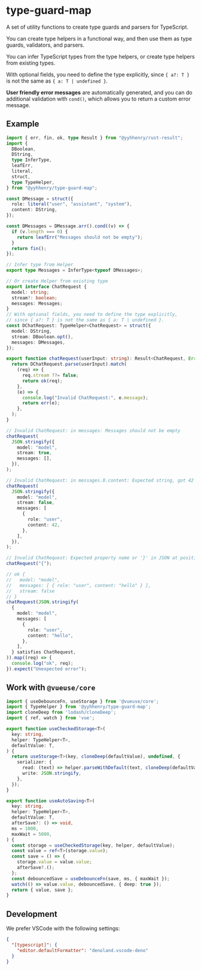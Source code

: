 # type-guard-map

A set of utility functions to create type guards and parsers for TypeScript.

You can create type helpers in a functional way, and then use them as type guards, validators, and parsers.

You can infer TypeScript types from the type helpers, or create type helpers from existing types.

With optional fields, you need to define the type explicitly, since `{ a?: T }` is not the same as `{ a: T | undefined }`.

**User friendly error messages** are automatically generated, and you can do additional validation with `cond()`, which allows you to return a custom error message.

## Example

```ts
import { err, fin, ok, type Result } from "@yyhhenry/rust-result";
import {
  DBoolean,
  DString,
  type InferType,
  leafErr,
  literal,
  struct,
  type TypeHelper,
} from "@yyhhenry/type-guard-map";

const DMessage = struct({
  role: literal("user", "assistant", "system"),
  content: DString,
});

const DMessages = DMessage.arr().cond((v) => {
  if (v.length === 0) {
    return leafErr("Messages should not be empty");
  }
  return fin();
});

// Infer type from Helper
export type Messages = InferType<typeof DMessages>;

// Or create Helper from existing type
export interface ChatRequest {
  model: string;
  stream?: boolean;
  messages: Messages;
}
// With optional fields, you need to define the type explicitly,
// since { a?: T } is not the same as { a: T | undefined }.
const DChatRequest: TypeHelper<ChatRequest> = struct({
  model: DString,
  stream: DBoolean.opt(),
  messages: DMessages,
});

export function chatRequest(userInput: string): Result<ChatRequest, Error> {
  return DChatRequest.parse(userInput).match(
    (req) => {
      req.stream ??= false;
      return ok(req);
    },
    (e) => {
      console.log("Invalid ChatRequest:", e.message);
      return err(e);
    },
  );
}

// Invalid ChatRequest: in messages: Messages should not be empty
chatRequest(
  JSON.stringify({
    model: "model",
    stream: true,
    messages: [],
  }),
);

// Invalid ChatRequest: in messages.0.content: Expected string, got 42
chatRequest(
  JSON.stringify({
    model: "model",
    stream: false,
    messages: [
      {
        role: "user",
        content: 42,
      },
    ],
  }),
);

// Invalid ChatRequest: Expected property name or '}' in JSON at position 1 (line 1 column 2)
chatRequest("{");

// ok {
//   model: "model",
//   messages: [ { role: "user", content: "hello" } ],
//   stream: false
// }
chatRequest(JSON.stringify(
  {
    model: "model",
    messages: [
      {
        role: "user",
        content: "hello",
      },
    ],
  } satisfies ChatRequest,
)).map((req) => {
  console.log("ok", req);
}).expect("Unexpected error");
```

## Work with `@vueuse/core`

```ts
import { useDebounceFn, useStorage } from '@vueuse/core';
import { TypeHelper } from '@yyhhenry/type-guard-map';
import cloneDeep from 'lodash/cloneDeep';
import { ref, watch } from 'vue';

export function useCheckedStorage<T>(
  key: string,
  helper: TypeHelper<T>,
  defaultValue: T,
) {
  return useStorage<T>(key, cloneDeep(defaultValue), undefined, {
    serializer: {
      read: (text) => helper.parseWithDefault(text, cloneDeep(defaultValue)),
      write: JSON.stringify,
    },
  });
}

export function useAutoSaving<T>(
  key: string,
  helper: TypeHelper<T>,
  defaultValue: T,
  afterSave?: () => void,
  ms = 1000,
  maxWait = 5000,
) {
  const storage = useCheckedStorage(key, helper, defaultValue);
  const value = ref<T>(storage.value);
  const save = () => {
    storage.value = value.value;
    afterSave?.();
  };
  const debouncedSave = useDebounceFn(save, ms, { maxWait });
  watch(() => value.value, debouncedSave, { deep: true });
  return { value, save };
}
```

## Development

We prefer VSCode with the following settings:

```json
{
  "[typescript]": {
    "editor.defaultFormatter": "denoland.vscode-deno"
  }
}
```
